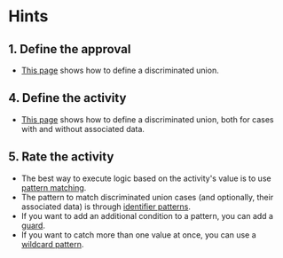 # Hints

## 1. Define the approval

- [This page][define] shows how to define a discriminated union.

## 4. Define the activity

- [This page][define] shows how to define a discriminated union, both for cases with and without associated data.

## 5. Rate the activity

- The best way to execute logic based on the activity's value is to use [pattern matching][pattern-matching].
- The pattern to match discriminated union cases (and optionally, their associated data) is through [identifier patterns][identifier-patterns].
- If you want to add an additional condition to a pattern, you can add a [guard][guards].
- If you want to catch more than one value at once, you can use a [wildcard pattern][wildcard-patterns].

[define]: https://docs.microsoft.com/en-us/dotnet/fsharp/language-reference/discriminated-unions#remarks
[pattern-matching]: https://docs.microsoft.com/en-us/dotnet/fsharp/language-reference/pattern-matching
[identifier-patterns]: https://docs.microsoft.com/en-us/dotnet/fsharp/language-reference/pattern-matching#identifier-patterns
[wildcard-patterns]: https://docs.microsoft.com/en-us/dotnet/fsharp/language-reference/pattern-matching#wildcard-pattern
[guards]: https://docs.microsoft.com/en-us/dotnet/fsharp/language-reference/match-expressions#guards-on-patterns
